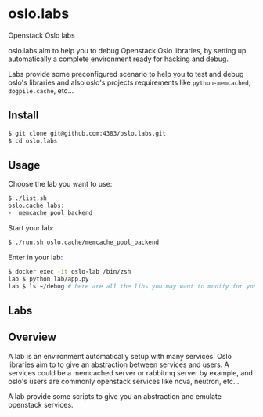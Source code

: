 # oslo.labs

Openstack Oslo labs

oslo.labs aim to help you to debug Openstack Oslo libraries, by setting up
automatically a complete environment ready for hacking and debug.

Labs provide some preconfigured scenario to help you to test and debug
oslo's libraries and also oslo's projects requirements like `python-memcached`,
 `dogpile.cache`, etc...

## Install

```sh
$ git clone git@github.com:4383/oslo.labs.git
$ cd oslo.labs
```
## Usage

Choose the lab you want to use:

```sh
$ ./list.sh
oslo.cache labs:
-  memcache_pool_backend
```

Start your lab:

```sh
$ ./run.sh oslo.cache/memcache_pool_backend
```

Enter in your lab:
```sh
$ docker exec -it oslo-lab /bin/zsh
lab $ python lab/app.py
lab $ ls ~/debug # here are all the libs you may want to modify for your tests
```

## Labs

## Overview

A lab is an environment automatically setup with many services.
Oslo libraries aim to to give an abstraction between services and users.
A services could be a memcached server or rabbitmq server by example, and
oslo's users are commonly openstack services like nova, neutron, etc...

A lab provide some scripts to give you an abstraction and emulate openstack
services.
